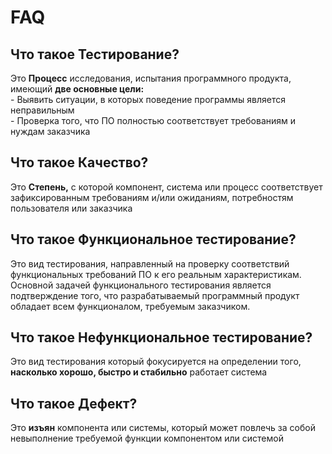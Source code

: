 # FAQ

## Что такое Тестирование?

  Это **Процесс** исследования, испытания программного продукта, имеющий **две основные цели:**  
    - Выявить ситуации, в которых поведение программы является неправильным  
    - Проверка того, что ПО полностью соответствует требованиям и нуждам заказчика 

## Что такое Качество?

  Это **Степень,** с которой компонент, система или процесс соответствует зафиксированным требованиям и/или ожиданиям, потребностям пользователя или заказчика

## Что такое Функциональное тестирование?

  Это вид тестирования, направленный на проверку соответствий функциональных требований ПО к его реальным характеристикам.  
  Основной задачей функционального тестирования является подтверждение того, что разрабатываемый программный продукт обладает всем функционалом, требуемым заказчиком.

## Что такое Нефункциональное тестирование?

  Это вид тестирования который фокусируется на определении того, **насколько хорошо, быстро и стабильно** работает система

## Что такое Дефект?

Это **изъян** компонента или системы, который может повлечь за собой невыполнение требуемой функции компонентом или системой

